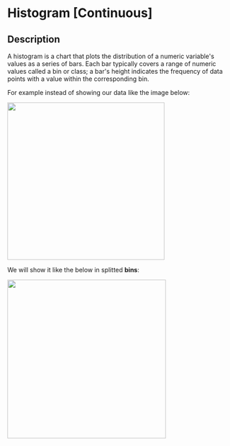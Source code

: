 # Histogram [Continuous]

## Description

A histogram is a chart that plots the distribution of a numeric variable's values as a series of bars. Each bar typically covers a range of numeric values called a bin or class; a bar's height indicates the frequency of data points with a value within the corresponding bin.

For example instead of showing our data like the image below:

<img src="image2.jpg" style="width:3.69528in" />

We will show it like the below in splitted **bins**:

<img src="image1.jpg" style="width:3.72972in" />
